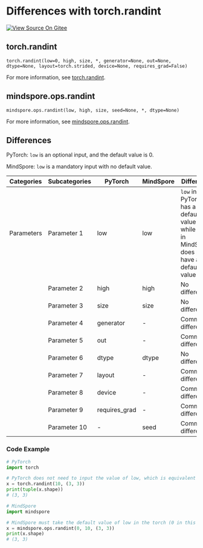 # Differences with torch.randint

[![View Source On Gitee](https://mindspore-website.obs.cn-north-4.myhuaweicloud.com/website-images/r2.1/resource/_static/logo_source_en.svg)](https://gitee.com/mindspore/docs/blob/r2.1/docs/mindspore/source_en/note/api_mapping/pytorch_diff/randint.md)

## torch.randint

```text
torch.randint(low=0, high, size, *, generator=None, out=None, dtype=None, layout=torch.strided, device=None, requires_grad=False)
```

For more information, see [torch.randint](https://pytorch.org/docs/1.8.1/generated/torch.randint.html#torch.randint).

## mindspore.ops.randint

```text
mindspore.ops.randint(low, high, size, seed=None, *, dtype=None)
```

For more information, see [mindspore.ops.randint](https://www.mindspore.cn/docs/en/r2.1/api_python/ops/mindspore.ops.randint.html#mindspore.ops.randint).

## Differences

PyTorch: `low` is an optional input, and the default value is 0.

MindSpore: `low` is a mandatory input with no default value.

| Categories | Subcategories |PyTorch | MindSpore | Difference                                    |
| ---- | ----- | ------- | --------- | -----------------------------------------------------------|
| Parameters  | Parameter 1  | low           | low       | `low` in PyTorch has a default value of 0, while `low` in MindSpore does not have a default value |
|   | Parameter 2  | high          | high      | No difference                                  |
|   | Parameter 3  | size          | size      | No difference                                  |
|   | Parameter 4  | generator     | -         | Common differences                                 |
|   | Parameter 5  | out           | -         | Common differences                                 |
|   | Parameter 6  | dtype         | dtype     | No difference                                  |
|   | Parameter 7  | layout        | -         | Common differences                                 |
|   | Parameter 8  | device        | -         | Common differences                                 |
|   | Parameter 9  | requires_grad | -         | Common differences                                 |
|   | Parameter 10 | -             | seed      | Common differences                                 |

### Code Example

```python
# PyTorch
import torch

# PyTorch does not need to input the value of low, which is equivalent to low=0 in MindSpore.
x = torch.randint(10, (3, 3))
print(tuple(x.shape))
# (3, 3)

# MindSpore
import mindspore

# MindSpore must take the default value of low in the torch (0 in this case) and pass it in as input.
x = mindspore.ops.randint(0, 10, (3, 3))
print(x.shape)
# (3, 3)
```
